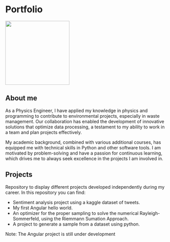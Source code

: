 # Portfolio


<img src="https://github.com/tveleza2.png" width="200" /> 


## About me
As a Physics Engineer, I have applied my knowledge in physics and programming to contribute to environmental projects, especially in waste management. Our collaboration has enabled the development of innovative solutions that optimize data processing, a testament to my ability to work in a team and plan projects effectively.

My academic background, combined with various additional courses, has equipped me with technical skills in Python and other software tools. I am motivated by problem-solving and have a passion for continuous learning, which drives me to always seek excellence in the projects I am involved in.

## Projects
Repository to display different projects developed independently during my career.
In this repository you can find:
 - Sentiment analysis project using a kaggle dataset of tweets.
 - My first Angular hello world.
 - An optimizer for the proper sampling to solve the numerical Rayleigh-Sommerfeld, using the Riemmann Sumation Approach.
 - A project to generate a sample from a dataset using python. 


Note: The Angular project is still under development
